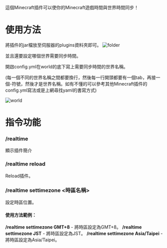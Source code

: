 這個Minecraft插件可以使你的Minecraft遊戲時間與世界時間同步！
# 使用方法
將插件的jar檔放至伺服器的plugins資料夾即可。
![folder](https://truth.bahamut.com.tw/s01/202010/ecca15193f6781bdebf2262609fa387b.PNG)

並且還要設定哪個世界需要同步時間。

開啟config.yml在world的底下寫上需要同步時間的世界名稱。

(每一個不同的世界名稱之間都要換行，然後每一行開頭都要有一個tab，再接一個-符號，然後才是世界名稱。如有不懂的可以參考其他Minecraft插件的config.yml寫法或是上網尋找yaml的書寫方式)

![world](https://truth.bahamut.com.tw/s01/202010/7007c97ce5861cf6182d14d0d65a9d7a.PNG)
# 指令功能
### /realtime
顯示插件簡介
### /realtime reload
Reload插件。
### /realtime settimezone <時區名稱>
設定時區位置。
#### 使用方法範例：
**/realtime settimezone GMT+8** - 將時區設定為GMT+8。
**/realtime settimezone JST** - 將時區設定為JST。
**/realtime settimezone Asia/Taipei** - 將時區設定為Asia/Taipei。
